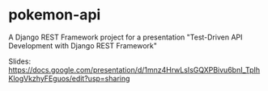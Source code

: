 # pokemon-api
A Django REST Framework project for a presentation "Test-Driven API Development with Django REST Framework"

Slides: https://docs.google.com/presentation/d/1mnz4HrwLsIsGQXPBivu6bnI_TpIhKlogVkzhyFEguos/edit?usp=sharing
